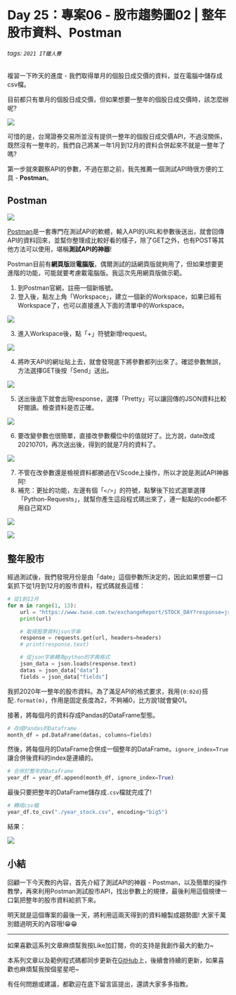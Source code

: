 # Day 25：專案06 - 股市趨勢圖02 | 整年股市資料、Postman

###### tags: `2021 IT鐵人賽`

複習一下昨天的進度 - 我們取得單月的個股日成交價的資料，並在電腦中儲存成csv檔。

目前都只有單月的個股日成交價，但如果想要一整年的個股日成交價時，該怎麼辦呢?

![](https://i.imgur.com/Es9i9jm.jpg)


可惜的是，台灣證券交易所並沒有提供一整年的個股日成交價API，不過沒關係，既然沒有一整年的，我們自己將某一年1月到12月的資料合併起來不就是一整年了嗎?

第一步就來觀察API的參數，不過在那之前，我先推薦一個測試API時很方便的工具 - **Postman**。

## Postman

![](https://i.imgur.com/Pjq1rud.png)


[Postman](https://www.postman.com/)是一套專門在測試API的軟體，輸入API的URL和參數後送出，就會回傳API的資料回來，並幫你整理成比較好看的樣子，除了GET之外，也有POST等其他方法可以使用，堪稱**測試API的神器**!

Postman目前有**網頁版**跟**電腦版**，偶爾測試的話網頁版就夠用了，但如果想要更進階的功能，可能就要考慮載電腦版。我這次先用網頁版做示範。

1. 到Postman官網，註冊一個新帳號。
2. 登入後，點左上角「Workspace」，建立一個新的Workspace，如果已經有Workspace了，也可以直接進入下面的清單中的Workspace。

![](https://i.imgur.com/apnakv8.jpg)

3. 進入Workspace後，點「+」符號新增request。

![](https://i.imgur.com/mZFaHhw.jpg)

4. 將昨天API的網址貼上去，就會發現底下將參數都列出來了。確認參數無誤，方法選擇GET後按「Send」送出。

![](https://i.imgur.com/T2YYa5F.jpg)

5. 送出後底下就會出現response，選擇「Pretty」可以讓回傳的JSON資料比較好閱讀。檢查資料是否正確。

![](https://i.imgur.com/FVwsRmd.jpg)

6. 要改變參數也很簡單，直接改參數欄位中的值就好了。比方說，date改成20210701，再次送出後，得到的就是7月的資料了。

![](https://i.imgur.com/T7Izc1p.jpg)

7. 不管在改參數還是檢視資料都勝過在VScode上操作，所以才說是測試API神器阿!
8. 補充：更扯的功能，左邊有個「`</>`」的符號，點擊後下拉式選單選擇「Python-Requests」，就幫你產生這段程式碼出來了，連一點點的code都不用自己寫XD

![](https://i.imgur.com/YJmnE60.jpg)

![](https://i.imgur.com/WSU9wvE.jpg)


## 整年股市

經過測試後，我們發現月份是由「date」這個參數所決定的，因此如果想要一口氣抓下從1月到12月的股市資料，程式碼就長這樣：

```python
# 從1到12月
for m in range(1, 13):
    url = "https://www.twse.com.tw/exchangeReport/STOCK_DAY?response=json&date=2020{0:02d}01&stockNo=0050".format(m)
    print(url)

    # 取得股票資料json字串
    response = requests.get(url, headers=headers)
    # print(response.text)

    # 從json字串轉為python的字典格式
    json_data = json.loads(response.text)
    datas = json_data["data"]
    fields = json_data["fields"]
```

我抓2020年一整年的股市資料。為了滿足API的格式要求，我用`{0:02d}`搭配`.format(m)`，作用是固定長度為2，不夠補0，比方說1就會變01。

接著，將每個月的資料存成Pandas的DataFrame型態。

```python
# 存成Pandas的Dataframe
month_df = pd.DataFrame(datas, columns=fields)
```

然後，將每個月的DataFrame合併成一個整年的DataFrame。`ignore_index=True`讓合併後資料的index是連續的。

```python
# 合併於整年的Dataframe
year_df = year_df.append(month_df, ignore_index=True)
```

最後只要把整年的DataFrame儲存成`.csv`檔就完成了!

```python
# 轉成csv檔
year_df.to_csv("./year_stock.csv", encoding="big5")
```

結果：

![](https://i.imgur.com/zNXxTBT.gif)


## 小結

回顧一下今天教的內容，首先介紹了測試API的神器 - Postman，以及簡單的操作教學，再來利用Postman測試股市API，找出參數上的規律，最後利用這個規律一口氣把整年的股市資料給抓下來。

明天就是這個專案的最後一天，將利用這兩天得到的資料繪製成趨勢圖! 大家千萬別錯過明天的內容哦!😁😁

---

如果喜歡這系列文章麻煩幫我按Like加訂閱，你的支持是我創作最大的動力~

本系列文章以及範例程式碼都同步更新在[GitHub](https://github.com/AndyChiangSH/2021-IT-30days)上，後續會持續的更新，如果喜歡也麻煩幫我按個星星吧~

有任何問題或建議，都歡迎在底下留言區提出，還請大家多多指教。
